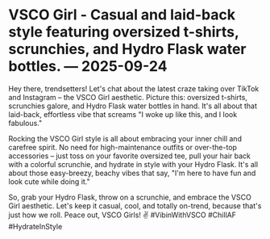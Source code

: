 # VSCO Girl - Casual and laid-back style featuring oversized t-shirts, scrunchies, and Hydro Flask water bottles. — 2025-09-24

Hey there, trendsetters! Let's chat about the latest craze taking over TikTok and Instagram – the VSCO Girl aesthetic. Picture this: oversized t-shirts, scrunchies galore, and Hydro Flask water bottles in hand. It's all about that laid-back, effortless vibe that screams "I woke up like this, and I look fabulous."

Rocking the VSCO Girl style is all about embracing your inner chill and carefree spirit. No need for high-maintenance outfits or over-the-top accessories – just toss on your favorite oversized tee, pull your hair back with a colorful scrunchie, and hydrate in style with your Hydro Flask. It's all about those easy-breezy, beachy vibes that say, "I'm here to have fun and look cute while doing it."

So, grab your Hydro Flask, throw on a scrunchie, and embrace the VSCO Girl aesthetic. Let's keep it casual, cool, and totally on-trend, because that's just how we roll. Peace out, VSCO Girls! ✌️ #VibinWithVSCO #ChillAF #HydrateInStyle